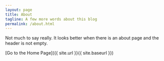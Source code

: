 ```yaml
---
layout: page
title: About
tagline: A few more words about this blog
permalink: /about.html
---
```


Not much to say really. It looks better when there is an about page and the header is not empty.


[Go to the Home Page]({{ site.url }}{{ site.baseurl }})

